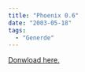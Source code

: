 ```yaml
---
title: "Phoenix 0.6"
date: "2003-05-18"
tags:
  - "Generde"
---
```


[Donwload here.](http://komodo.mozilla.org/pub/firebird/releases/0.6/ "Index of /pub/firebird/releases/0.6")
